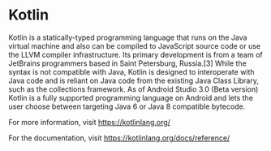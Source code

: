 # Kotlin
Kotlin is a statically-typed programming language that
runs on the Java virtual machine and also can be compiled to JavaScript source code
or use the LLVM compiler infrastructure. Its primary development is from a team of JetBrains programmers
based in Saint Petersburg, Russia.[3] While the syntax is not compatible with Java, Kotlin is 
designed to interoperate with Java code and is reliant on Java code from the existing 
Java Class Library, such as the collections framework.
As of Android Studio 3.0 (Beta version) Kotlin is a fully supported programming language
on Android and lets the user choose between targeting Java 6 or Java 8 compatible bytecode.

For more information, visit https://kotlinlang.org/

For the documentation, visit https://kotlinlang.org/docs/reference/
